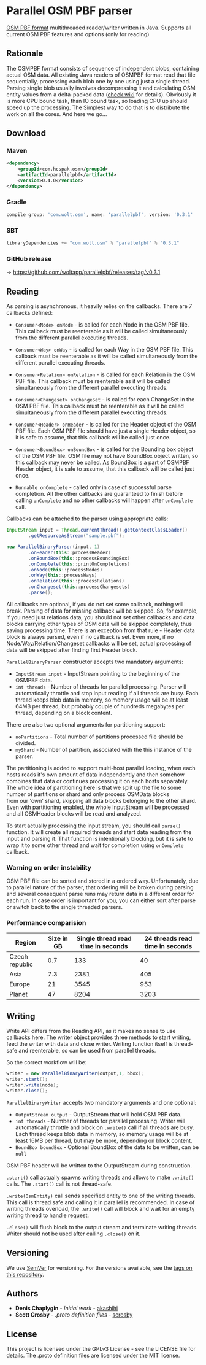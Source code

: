 # Parallel OSM PBF parser

[OSM PBF format](https://wiki.openstreetmap.org/wiki/PBF_Format) multithreaded reader/writer written in Java. Supports all 
current OSM PBF features and options (only for reading)

## Rationale


The OSMPBF format consists of sequence of independent blobs, containing actual OSM data. All existing Java readers
of OSMPBF format read that file sequentially, processing each blob one by one using just a single thread. 
Parsing single blob usually involves decompressing it and calculating OSM entity values from a delta-packed
data ([check wiki](https://wiki.openstreetmap.org/wiki/PBF_Format) for details). Obviously it is more
CPU bound task, than IO bound task, so loading CPU up should speed up the processing. The Simplest way to do that
is to distribute the work on all the cores. And here we go...

## Download

### Maven 

```xml
<dependency>
    <groupId>com.hcspak.osm</groupId>
    <artifactId>parallelpbf</artifactId>
    <version>0.4.0</version>
</dependency>
```
        
### Gradle

```gradle
compile group: 'com.wolt.osm', name: 'parallelpbf', version: '0.3.1'
```
        
### SBT 

```sbt
libraryDependencies += "com.wolt.osm" % "parallelpbf" % "0.3.1"
```
        
### GitHub release

→ https://github.com/woltapp/parallelpbf/releases/tag/v0.3.1
        
## Reading                
        
As parsing is asynchronous, it heavily relies on the callbacks. There are 7 callbacks defined:

* `Consumer<Node> onNode` - is called for each Node in the OSM PBF file. This callback must be reenterable as it will be 
called simultaneously from the different parallel executing threads.

* `Consumer<Way> onWay` - is called for each Way in the OSM PBF file. This callback must be reenterable as it will be 
called simultaneously from the different parallel executing threads.

* `Consumer<Relation> onRelation` - is called for each Relation in the OSM PBF file. This callback must be reenterable as it will be 
called simultaneously from the different parallel executing threads.

* `Consumer<Changeset> onChangeSet` - is called for each ChangeSet in the OSM PBF file. This callback must be reenterable as it will be 
called simultaneously from the different parallel executing threads.

* `Consumer<Header> onHeader` - is called for the Header object of the OSM PBF file. Each OSM PBF file should have just a single Header object,
so it is safe to assume, that this callback will be called just once.

* `Consumer<BoundBox> onBoundBox` - is called for the Bounding box object of the OSM PBF file. OSM file may not have BoundBox object written,
so this callback may never be called. As BoundBox is a part of OSMPBF Header object, it is safe to assume, that this callback will be called just once.

* `Runnable onComplete` - called only in case of successful parse completion. All the other callbacks are guaranteed 
to finish before calling `onComplete` and no other callbacks will happen after `onComplete` call.

Callbacks can be attached to the parser using appropriate calls:

```java
InputStream input = Thread.currentThread().getContextClassLoader()
        .getResourceAsStream("sample.pbf");

new ParallelBinaryParser(input, 1)
        .onHeader(this::processHeader)
        .onBoundBox(this::processBoundingBox)
        .onComplete(this::printOnCompletions)
        .onNode(this::processNodes)
        .onWay(this::processWays)
        .onRelation(this::processRelations)
        .onChangeset(this::processChangesets)
        .parse();
```

All callbacks are optional, if you do not set some callback, nothing will break. Parsing of data for missing callback 
will be skipped. So, for example, if you need just relations data, you should not set other callbacks and data blocks carrying
other types of OSM data will be skipped completely, thus saving processing time. 
There is an exception from that rule - Header data block is always parsed, even if no callback is set.
Even more, if no Node/Way/Relation/Changeset callbacks will be set,  actual processing of data will be skipped 
after finding first Header block. 

`ParallelBinaryParser` constructor accepts two mandatory arguments:

* `InputStream input` - InputStream pointing to the beginning of the OSMPBF data. 
* `int threads` - Number of threads for parallel processing. Parser will automatically throttle and stop input 
reading if all threads are busy. Each thread keeps blob data in memory, so memory usage will be at least
64MB per thread, but probably couple of hundreds megabytes per thread, depending on a block content.

There are also two optional arguments for partitioning support:

* `noPartitions` - Total number of partitions processed file should be divided.
* `myShard` - Number of partition, associated with the this instance of the parser.

The partitioning is added to support multi-host parallel loading, when each hosts reads it's own amount of data 
independently and then somehow combines that data or continues processing it on each hosts separately. The whole idea
of partitioning here is that we split up the file to some number of partitions or shard and only process OSMData blocks  
from our 'own' shard, skipping all data blocks belonging to the other shard. Even with partitioning enabled, the whole
InputStream will be processed and all OSMHeader blocks will be read and analyzed.

To start actually processing the input stream, you should call `parse()` function. It will create all required threads
and start data reading from the input and parsing it. That function is intentionally blocking, but it is safe to 
wrap it to some other thread and wait for completion using `onComplete` callback.  

### Warning on order instability

OSM PBF file can be sorted and stored in a ordered way. Unfortunately, due to parallel nature of the parser, that 
ordering will be broken during parsing and several consequent parse runs may return data in a different order for 
each run. In case order is important for you, you can either sort after parse or switch back to the single threaded
parsers. 


### Performance comparision

| Region         | Size in GB | Single thread read time in seconds | 24 threads read time in seconds |
|----------------|------------|------------------------------------|---------------------------------|
| Czech republic |  0.7       |  133                               | 40                              |
| Asia           |  7.3       |  2381                              | 405                             |
| Europe         |  21        |  3545                              | 953                             |
| Planet         |  47        |  8204                              | 3203                            |

## Writing

Write API differs from the Reading API, as it makes no sense to use callbacks here. The writer object provides three
methods to start writing, feed the writer with data and close writer. Writing function itself is thread-safe and reenterable,
so can be used from parallel threads.

So the correct workflow will be:

```java
writer = new ParallelBinaryWriter(output,1, bbox);
writer.start();
writer.write(node);
writer.close();
```

`ParallelBinaryWriter` accepts two mandatory arguments and one optional:

* `OutputStream output` - OutputStream that will hold OSM PBF data.
* `int threads` - Number of threads for parallel processing. Writer will automatically throttle and block on `.write()` call if all threads are busy. Each thread keeps blob data in memory, so memory usage will be at least 16MB per thread, but may be more, depending on block content.
* `BoundBox boundBox` - Optional BoundBox of the data to be written, can be `null`

OSM PBF header will be written to the OutputStream during construction.

`.start()` call actually spawns writing threads and allows to make `.write()` calls. The `.start()` call is not thread-safe.

`.write(OsmEntity)` call sends specified entity to one of the writing threads. This call is thread safe and calling it in parallel
is recommended. In case of writing threads overload, the `.write()` call will block and wait for an empty writing thread to handle request.

`.close()` will flush block to the output stream and terminate writing threads. Writer should not be used after calling `.close()`
on it. 

## Versioning

We use [SemVer](http://semver.org/) for versioning. For the versions available, see the [tags on this repository](https://github.com/akashihi/parallelpbf/tags). 

## Authors

* **Denis Chaplygin** - *Initial work* - [akashihi](https://github.com/akashihi)
* **Scott Crosby** - *.proto definition files* - [scrosby](https://github.com/openstreetmap/OSM-binary) 

## License

This project is licensed under the GPLv3 License - see the LICENSE file for details.
The .proto definition files are licensed under the MIT license.
